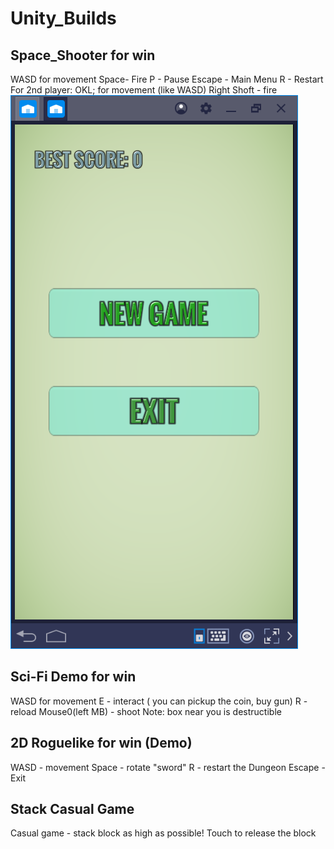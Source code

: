 # Unity_Builds

## Space_Shooter for win
WASD for movement
Space- Fire
P - Pause
Escape - Main Menu
R - Restart
For 2nd player:
OKL; for movement (like WASD)
Right Shoft - fire
![Image alt](https://github.com/vlads1995/Unity_Builds/raw/master/Image/Bluestacks_2019-04-04_13-37-58.png)

## Sci-Fi Demo for win
WASD for movement
E - interact ( you can pickup the coin, buy gun)
R - reload
Mouse0(left MB) - shoot
Note: box near you is destructible

## 2D Roguelike for win (Demo)
WASD - movement
Space - rotate "sword"
R - restart the Dungeon
Escape - Exit

## Stack Casual Game
Casual game - stack block as high as possible!
Touch to release the block
